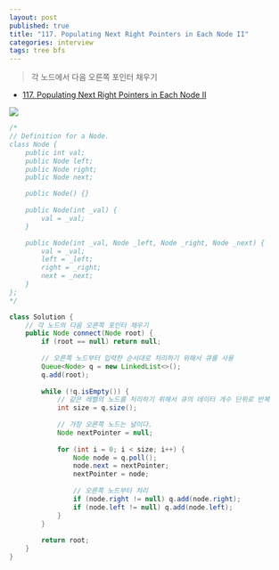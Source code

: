 ```yaml
---
layout: post
published: true
title: "117. Populating Next Right Pointers in Each Node II"
categories: interview
tags: tree bfs
---
```


> 각 노드에서 다음 오른쪽 포인터 채우기

- [117. Populating Next Right Pointers in Each Node II](https://leetcode.com/problems/populating-next-right-pointers-in-each-node-ii/)

![](https://assets.leetcode.com/uploads/2019/02/15/117_sample.png)

```java
/*
// Definition for a Node.
class Node {
    public int val;
    public Node left;
    public Node right;
    public Node next;

    public Node() {}
    
    public Node(int _val) {
        val = _val;
    }

    public Node(int _val, Node _left, Node _right, Node _next) {
        val = _val;
        left = _left;
        right = _right;
        next = _next;
    }
};
*/

class Solution {
    // 각 노드의 다음 오른쪽 포인터 채우기
    public Node connect(Node root) {
        if (root == null) return null;
        
        // 오른쪽 노드부터 입력한 순서대로 처리하기 위해서 큐를 사용
        Queue<Node> q = new LinkedList<>();
        q.add(root);
        
        while (!q.isEmpty()) {
            // 같은 레벨의 노드를 처리하기 위해서 큐의 데이터 개수 단위로 반복
            int size = q.size();
            
            // 가장 오른쪽 노드는 널이다.
            Node nextPointer = null;
            
            for (int i = 0; i < size; i++) {
                Node node = q.poll();
                node.next = nextPointer;
                nextPointer = node;
                
                // 오른쪽 노드부터 처리
                if (node.right != null) q.add(node.right);
                if (node.left != null) q.add(node.left);
            }
        }
        
        return root;
    }
}
```
